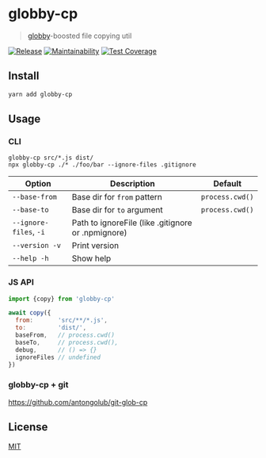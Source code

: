 # globby-cp
> [globby](https://github.com/sindresorhus/globby)-boosted file copying util

[![Release](https://github.com/antongolub/globby-cp/workflows/CI/badge.svg)](https://github.com/antongolub/globby-cp/actions)
[![Maintainability](https://api.codeclimate.com/v1/badges/4d17420020d4196ad5a2/maintainability)](https://codeclimate.com/github/antongolub/globby-cp/maintainability)
[![Test Coverage](https://api.codeclimate.com/v1/badges/4d17420020d4196ad5a2/test_coverage)](https://codeclimate.com/github/antongolub/globby-cp/test_coverage)

## Install
```sh
yarn add globby-cp
```

## Usage
### CLI
```shell
globby-cp src/*.js dist/
npx globby-cp ./* ./foo/bar --ignore-files .gitignore
```

| Option                 | Description                                        | Default         |
|------------------------|----------------------------------------------------|-----------------|
| `--base-from`          | Base dir for `from` pattern                        | `process.cwd()` |
| `--base-to`            | Base dir for `to` argument                         | `process.cwd()` |
| `--ignore-files`, `-i` | Path to ignoreFile (like .gitignore or .npmignore) |                 |
| `--version -v`         | Print version                                      |                 |
| `--help -h`            | Show help                                          |                 |

### JS API
```js
import {copy} from 'globby-cp'

await copy({
  from:       'src/**/*.js',
  to:         'dist/',
  baseFrom,   // process.cwd()
  baseTo,     // process.cwd(),
  debug,      // () => {}
  ignoreFiles // undefined
})
```

### globby-cp + git
https://github.com/antongolub/git-glob-cp

## License
[MIT](./LICENSE)
